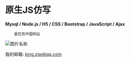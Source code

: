 # 原生JS仿写
**Mysql / Node.js / H5 / CSS / Bootstrap / JavaScript / Ajax**

        星巴克中国网站

![图片名称](https://www.starbucks.com.cn/assets/images/logo.svg) 


我的邮箱: king.zjw@qq.com
